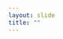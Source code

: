 ```yaml
---
layout: slide
title: ""
---
```


<section data-background-image="assets/images/Slide46.png" data-background-size="70%" data-background-position="center"/>